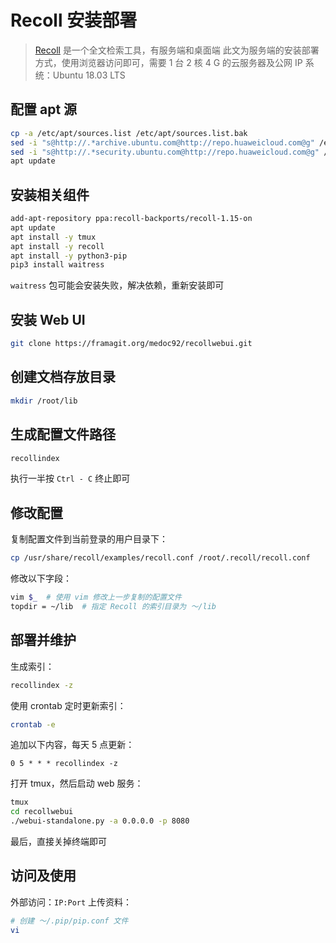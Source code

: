 # Recoll  安装部署
>  [Recoll](https://www.lesbonscomptes.com/recoll/) 是一个全文检索工具，有服务端和桌面端
> 此文为服务端的安装部署方式，使用浏览器访问即可，需要 1 台 2 核 4 G 的云服务器及公网 IP
> 系统：Ubuntu 18.03 LTS

## 配置 apt 源
```bash
cp -a /etc/apt/sources.list /etc/apt/sources.list.bak
sed -i "s@http://.*archive.ubuntu.com@http://repo.huaweicloud.com@g" /etc/apt/sources.list
sed -i "s@http://.*security.ubuntu.com@http://repo.huaweicloud.com@g" /etc/apt/sources.list
apt update
```

## 安装相关组件
```bash
add-apt-repository ppa:recoll-backports/recoll-1.15-on
apt update
apt install -y tmux
apt install -y recoll
apt install -y python3-pip
pip3 install waitress
```
`waitress` 包可能会安装失败，解决依赖，重新安装即可

## 安装 Web UI
```bash
git clone https://framagit.org/medoc92/recollwebui.git
```

## 创建文档存放目录
```bash
mkdir /root/lib
```
## 生成配置文件路径
```bash
recollindex
```
执行一半按 `Ctrl - C` 终止即可

## 修改配置
复制配置文件到当前登录的用户目录下：
```bash
cp /usr/share/recoll/examples/recoll.conf /root/.recoll/recoll.conf
```
修改以下字段：
```bash
vim $_  # 使用 vim 修改上一步复制的配置文件
topdir = ~/lib  # 指定 Recoll 的索引目录为 ～/lib
```
## 部署并维护
生成索引：
```bash
recollindex -z
```
使用 crontab 定时更新索引：
```bash
crontab -e
```
追加以下内容，每天 5 点更新：
```
0 5 * * * recollindex -z
```
打开 tmux，然后启动 web 服务：
```bash
tmux
cd recollwebui
./webui-standalone.py -a 0.0.0.0 -p 8080
```
最后，直接关掉终端即可
## 访问及使用
外部访问：`IP:Port`
上传资料：
```bash
# 创建 ～/.pip/pip.conf 文件
vi
```

















